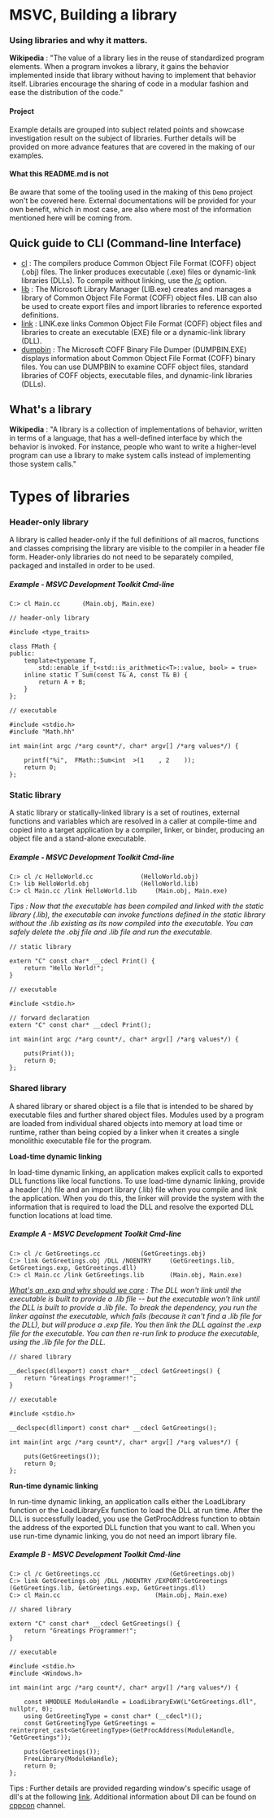 # MSVC, Building a library

### Using libraries and why it matters.

**Wikipedia** : "The value of a library lies in the reuse of standardized program elements. When a program invokes a library, it gains the behavior implemented inside that library without having to implement that behavior itself. Libraries encourage the sharing of code in a modular fashion and ease the distribution of the code."

#### Project
Example details are grouped into subject related points and showcase investigation result on the subject of libraries. Further details will be provided on more advance features that are covered in the making of our examples.

#### What this README.md is not
Be aware that some of the tooling used in the making of this `Demo` project won't be covered here. External documentations will be provided for your own benefit, which in most case, are also where most of the information mentioned here will be coming from.

## Quick guide to CLI (Command-line Interface)

* [cl](https://learn.microsoft.com/en-us/cpp/build/reference/compiler-options?view=msvc-170) : The compilers produce Common Object File Format (COFF) object (.obj) files. The linker produces executable (.exe) files or dynamic-link libraries (DLLs). To compile without linking, use the [/c](https://learn.microsoft.com/en-us/cpp/build/reference/cl-invokes-the-linker?view=msvc-170) option.
* [lib](https://learn.microsoft.com/en-us/cpp/build/reference/lib-reference?view=msvc-170) : The Microsoft Library Manager (LIB.exe) creates and manages a library of Common Object File Format (COFF) object files. LIB can also be used to create export files and import libraries to reference exported definitions.
* [link](https://learn.microsoft.com/en-us/cpp/build/reference/linker-options?view=msvc-170) : LINK.exe links Common Object File Format (COFF) object files and libraries to create an executable (EXE) file or a dynamic-link library (DLL).
* [dumpbin](https://learn.microsoft.com/en-us/cpp/build/reference/dumpbin-reference?view=msvc-170) : The Microsoft COFF Binary File Dumper (DUMPBIN.EXE) displays information about Common Object File Format (COFF) binary files. You can use DUMPBIN to examine COFF object files, standard libraries of COFF objects, executable files, and dynamic-link libraries (DLLs).


## What's a library

**Wikipedia** : "A library is a collection of implementations of behavior, written in terms of a language, that has a well-defined interface by which the behavior is invoked. For instance, people who want to write a higher-level program can use a library to make system calls instead of implementing those system calls."

# Types of libraries

### Header-only library

A library is called header-only if the full definitions of all macros, functions and classes comprising the library are visible to the compiler in a header file form. Header-only libraries do not need to be separately compiled, packaged and installed in order to be used.

##### Example - MSVC Development Toolkit Cmd-line

```
C:> cl Main.cc		(Main.obj, Main.exe)
```

```
// header-only library

#include <type_traits>

class FMath {
public:
	template<typename T,
		std::enable_if_t<std::is_arithmetic<T>::value, bool> = true>
	inline static T Sum(const T& A, const T& B) {
		return A + B;
	}
};

// executable

#include <stdio.h>
#include "Math.hh"

int main(int argc /*arg count*/, char* argv[] /*arg values*/) {

	printf("%i",  FMath::Sum<int  >(1    , 2    ));
	return 0;
};
```

### Static library

A static library or statically-linked library is a set of routines, external functions and variables which are resolved in a caller at compile-time and copied into a target application by a compiler, linker, or binder, producing an object file and a stand-alone executable.

##### Example - MSVC Development Toolkit Cmd-line

```
C:> cl /c HelloWorld.cc				(HelloWorld.obj)
C:> lib HelloWorld.obj				(HelloWorld.lib)
C:> cl Main.cc /link HelloWorld.lib		(Main.obj, Main.exe)
```
*Tips : Now that the executable has been compiled and linked with the static library (.lib), the executable can invoke functions defined in the static library without the .lib existing as its now compiled into the executable. You can safely delete the .obj file and .lib file and run the executable.*

```
// static library

extern "C" const char* __cdecl Print() {
	return "Hello World!";
}

// executable

#include <stdio.h>

// forward declaration
extern "C" const char* __cdecl Print();

int main(int argc /*arg count*/, char* argv[] /*arg values*/) {

	puts(Print());
	return 0;
};
```

### Shared library

A shared library or shared object is a file that is intended to be shared by executable files and further shared object files. Modules used by a program are loaded from individual shared objects into memory at load time or runtime, rather than being copied by a linker when it creates a single monolithic executable file for the program.

**Load-time dynamic linking**

In load-time dynamic linking, an application makes explicit calls to exported DLL functions like local functions. To use load-time dynamic linking, provide a header (.h) file and an import library (.lib) file when you compile and link the application. When you do this, the linker will provide the system with the information that is required to load the DLL and resolve the exported DLL function locations at load time.

##### Example A - MSVC Development Toolkit Cmd-line

```
C:> cl /c GetGreetings.cc			(GetGreetings.obj)
C:> link GetGreetings.obj /DLL /NOENTRY		(GetGreetings.lib, GetGreetings.exp, GetGreetings.dll)
C:> cl Main.cc /link GetGreetings.lib		(Main.obj, Main.exe)
```
*[What's an .exp and why should we care](https://learn.microsoft.com/en-us/cpp/build/reference/dot-exp-files-as-linker-input?view=msvc-170) : The DLL won't link until the executable is built to provide a .lib file -- but the executable won't link until the DLL is built to provide a .lib file. To break the dependency, you run the linker against the executable, which fails (because it can't find a .lib file for the DLL), but will produce a .exp file. You then link the DLL against the .exp file for the executable. You can then re-run link to produce the executable, using the .lib file for the DLL.*

```
// shared library

__declspec(dllexport) const char* __cdecl GetGreetings() {
	return "Greatings Programmer!";
}

// executable

#include <stdio.h>

__declspec(dllimport) const char* __cdecl GetGreetings();

int main(int argc /*arg count*/, char* argv[] /*arg values*/) {

	puts(GetGreetings());
	return 0;
};
```

**Run-time dynamic linking**

In run-time dynamic linking, an application calls either the LoadLibrary function or the LoadLibraryEx function to load the DLL at run time. After the DLL is successfully loaded, you use the GetProcAddress function to obtain the address of the exported DLL function that you want to call. When you use run-time dynamic linking, you do not need an import library file.

##### Example B - MSVC Development Toolkit Cmd-line

```
C:> cl /c GetGreetings.cc					(GetGreetings.obj)
C:> link GetGreetings.obj /DLL /NOENTRY	/EXPORT:GetGreetings	(GetGreetings.lib, GetGreetings.exp, GetGreetings.dll)
C:> cl Main.cc							(Main.obj, Main.exe)
```

```
// shared library

extern "C" const char* __cdecl GetGreetings() {
	return "Greatings Programmer!";
}

// executable

#include <stdio.h>
#include <Windows.h>

int main(int argc /*arg count*/, char* argv[] /*arg values*/) {

	const HMODULE ModuleHandle = LoadLibraryExW(L"GetGreetings.dll", nullptr, 0);
	using GetGreetingType = const char* (__cdecl*)();
	const GetGreetingType GetGreetings = reinterpret_cast<GetGreetingType>(GetProcAddress(ModuleHandle, "GetGreetings"));

	puts(GetGreetings());
	FreeLibrary(ModuleHandle);
	return 0;
};
```
Tips : Further details are provided regarding window's specific usage of dll's at the following [link](https://learn.microsoft.com/en-us/troubleshoot/windows-client/deployment/dynamic-link-library). Additional information about Dll can be found on [cppcon](https://www.youtube.com/watch?v=JPQWQfDhICA&t=579s&ab_channel=CppCon) channel.
